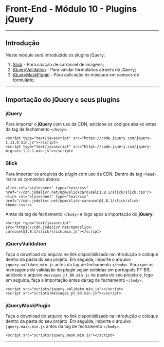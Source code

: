 # Front-End - Módulo 10 - Plugins jQuery
---

## Introdução
Neste módulo será introduzido os plugins jQuery:
1. [Slick](https://kenwheeler.github.io/slick/) - Para criação de carrossel de imagens;
2. [jQueryValidation](https://jqueryvalidation.org/) - Para validar formulários através do jQuery;
3. [jQueryMaskPlugin]( https://igorescobar.github.io/jQuery-Mask-Plugin/) - Para aplicação de máscara em campos de formulário;
---
## Importação do jQuery e seus plugins

### jQuery
Para importar o **jQuery** com uso da CDN, adicione os códigos abaixo antes da tag de fechamento `</body>`.

```
<script type="text/javascript" src="https://code.jquery.com/jquery-1.11.0.min.js"></script>
<script type="text/javascript" src="https://code.jquery.com/jquery-migrate-1.2.1.min.js"></script>
```

### Slick
Para importar os arquivos do *plugin* com uso da CDN.
Dentro da tag `<head>`, insira os comandos abaixo:
```
<link rel="stylesheet" type="text/css" href="//cdn.jsdelivr.net/npm/slickcarousel@1.8.1/slick/slick.css"/>
<link rel="stylesheet" type="text/css" href="//cdn.jsdelivr.net/npm/slick-carousel@1.8.1/slick/slick-theme.css"/>
```
Antes da tag de fechamento `</body>` e logo após a importação do **jQuery**.
```
<script type="text/javascript" src="https://cdn.jsdelivr.net/npm/slick-carousel@1.8.1/slick/slick.min.js"></script>
```

### jQueryValidation
Faça o download do arquivo no link disponibilizado na introdução e coloque dentro da pasta do seu projeto. Em seguida, importe o arquivo `jquery.validate.min.js` antes da tag de fechamento `</body>`.
Para que as mensagens de validação do plugin sejam exibidas em português PT-BR, adicione o arquivo `messages_pt_BR.min.js` na pasta do seu projeto e, logo em seguida, faça a importação antes da tag de fechamento `</body>`.

```
<script src="scripts/jquery.validate.min.js"></script>
<script src="scripts/messages_pt_BR.min.js"></script>
```

### jQueryMaskPlugin
Faça o download do arquivo no link disponibilizado na introdução e coloque dentro da pasta do seu projeto. Em seguida, importe o arquivo `jquery.mask.min.js` antes da tag de fechamento `</body>`.

```
<script src="scripts/jquery.mask.min.js"></script>
```

---